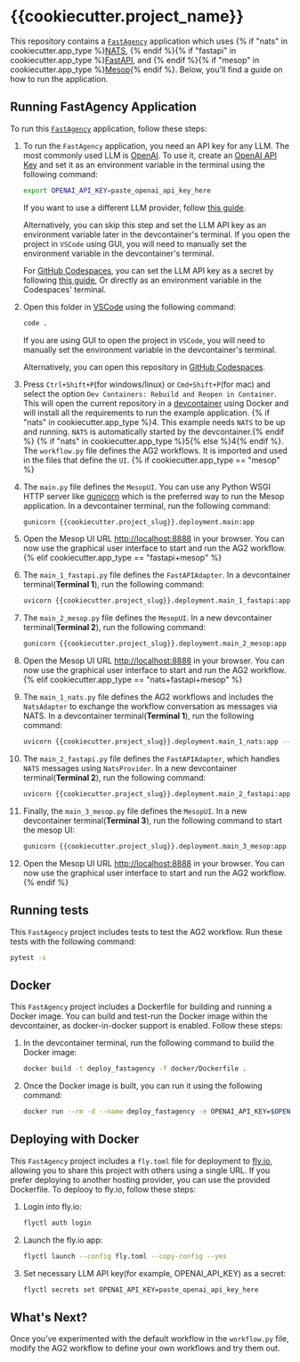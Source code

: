 # {{cookiecutter.project_name}}

This repository contains a [`FastAgency`](https://github.com/airtai/fastagency) application which uses {% if "nats" in cookiecutter.app_type %}[NATS](https://nats.io/), {% endif %}{% if "fastapi" in cookiecutter.app_type %}[FastAPI](https://fastapi.tiangolo.com/), and {% endif %}{% if "mesop" in cookiecutter.app_type %}[Mesop](https://google.github.io/mesop/){% endif %}. Below, you'll find a guide on how to run the application.

## Running FastAgency Application

To run this [`FastAgency`](https://github.com/airtai/fastagency) application, follow these steps:

1. To run the `FastAgency` application, you need an API key for any LLM. The most commonly used LLM is [OpenAI](https://platform.openai.com/docs/models). To use it, create an [OpenAI API Key](https://openai.com/index/openai-api/) and set it as an environment variable in the terminal using the following command:

   ```bash
   export OPENAI_API_KEY=paste_openai_api_key_here
   ```

   If you want to use a different LLM provider, follow [this guide](https://fastagency.ai/latest/user-guide/runtimes/ag2/using_non_openai_models/).

   Alternatively, you can skip this step and set the LLM API key as an environment variable later in the devcontainer's terminal. If you open the project in `VSCode` using GUI, you will need to manually set the environment variable in the devcontainer's terminal.

   For [GitHub Codespaces](https://github.com/features/codespaces), you can set the LLM API key as a secret by following [this guide](https://docs.github.com/en/codespaces/setting-up-your-project-for-codespaces/configuring-dev-containers/specifying-recommended-secrets-for-a-repository), Or directly as an environment variable in the Codespaces' terminal.

2. Open this folder in [VSCode](https://code.visualstudio.com/) using the following command:

   ```bash
   code .
   ```

   If you are using GUI to open the project in `VSCode`, you will need to manually set the environment variable in the devcontainer's terminal.

   Alternatively, you can open this repository in [GitHub Codespaces](https://github.com/features/codespaces).

3. Press `Ctrl+Shift+P`(for windows/linux) or `Cmd+Shift+P`(for mac) and select the option `Dev Containers: Rebuild and Reopen in Container`. This will open the current repository in a [devcontainer](https://code.visualstudio.com/docs/devcontainers/containers) using Docker and will install all the requirements to run the example application.
{% if "nats" in cookiecutter.app_type %}4. This example needs `NATS` to be up and running. `NATS` is automatically started by the devcontainer.{% endif %}
{% if "nats" in cookiecutter.app_type %}5{% else %}4{% endif %}. The `workflow.py` file defines the AG2 workflows. It is imported and used in the files that define the `UI`.
{% if cookiecutter.app_type == "mesop" %}
5. The `main.py` file defines the `MesopUI`. You can use any Python WSGI HTTP server like [gunicorn](https://gunicorn.org/) which is the preferred way to run the Mesop application. In a devcontainer terminal, run the following command:

   ```bash
   gunicorn {{cookiecutter.project_slug}}.deployment.main:app
   ```

6. Open the Mesop UI URL [http://localhost:8888](http://localhost:8888) in your browser. You can now use the graphical user interface to start and run the AG2 workflow.
{% elif cookiecutter.app_type == "fastapi+mesop" %}
5. The `main_1_fastapi.py` file defines the `FastAPIAdapter`. In a devcontainer terminal(**Terminal 1**), run the following command:

   ```bash
   uvicorn {{cookiecutter.project_slug}}.deployment.main_1_fastapi:app --host 0.0.0.0 --port 8008 --reload
   ```

6. The `main_2_mesop.py` file defines the `MesopUI`. In a new devcontainer terminal(**Terminal 2**), run the following command:

   ```bash
   gunicorn {{cookiecutter.project_slug}}.deployment.main_2_mesop:app -b 0.0.0.0:8888 --reload
   ```

7. Open the Mesop UI URL [http://localhost:8888](http://localhost:8888) in your browser. You can now use the graphical user interface to start and run the AG2 workflow.
{% elif cookiecutter.app_type == "nats+fastapi+mesop" %}
6. The `main_1_nats.py` file defines the AG2 workflows and includes the `NatsAdapter` to exchange the workflow conversation as messages via NATS. In a devcontainer terminal(**Terminal 1**), run the following command:

   ```bash
   uvicorn {{cookiecutter.project_slug}}.deployment.main_1_nats:app --reload
   ```

7. The `main_2_fastapi.py` file defines the `FastAPIAdapter`, which handles `NATS` messages using `NatsProvider`. In a new devcontainer terminal(**Terminal 2**), run the following command:

   ```bash
   uvicorn {{cookiecutter.project_slug}}.deployment.main_2_fastapi:app --host 0.0.0.0 --port 8008 --reload
   ```

8. Finally, the `main_3_mesop.py` file defines the `MesopUI`. In a new devcontainer terminal(**Terminal 3**), run the following command to start the mesop UI:

   ```bash
   gunicorn {{cookiecutter.project_slug}}.deployment.main_3_mesop:app -b 0.0.0.0:8888 --reload
   ```

9. Open the Mesop UI URL [http://localhost:8888](http://localhost:8888) in your browser. You can now use the graphical user interface to start and run the AG2 workflow.
{% endif %}
## Running tests

This `FastAgency` project includes tests to test the AG2 workflow. Run these tests with the following command:

```bash
pytest -s
```

## Docker

This `FastAgency` project includes a Dockerfile for building and running a Docker image. You can build and test-run the Docker image within the devcontainer, as docker-in-docker support is enabled. Follow these steps:

1. In the devcontainer terminal, run the following command to build the Docker image:

   ```bash
   docker build -t deploy_fastagency -f docker/Dockerfile .
   ```

2. Once the Docker image is built, you can run it using the following command:

   ```bash
   docker run --rm -d --name deploy_fastagency -e OPENAI_API_KEY=$OPENAI_API_KEY {% if "nats" in cookiecutter.app_type %}-e NATS_URL=$NATS_URL -e FASTAGENCY_NATS_PASSWORD=$FASTAGENCY_NATS_PASSWORD -p 8000:8000{% endif %}{% if "fastapi" in cookiecutter.app_type %} -p 8008:8008{% endif %} -p 8888:8888 {% if "nats" in cookiecutter.app_type %}--network=host{% endif %} deploy_fastagency
   ```

## Deploying with Docker

This `FastAgency` project includes a `fly.toml` file for deployment to [fly.io](https://fly.io/), allowing you to share this project with others using a single URL. If you prefer deploying to another hosting provider, you can use the provided Dockerfile. To deplooy to fly.io, follow these steps:

1. Login into fly.io:

   ```bash
   flyctl auth login
   ```

2. Launch the fly.io app:

   ```bash
   flyctl launch --config fly.toml --copy-config --yes
   ```

3. Set necessary LLM API key(for example, OPENAI_API_KEY) as a secret:

   ```bash
   flyctl secrets set OPENAI_API_KEY=paste_openai_api_key_here
   ```

## What's Next?

Once you’ve experimented with the default workflow in the `workflow.py` file, modify the AG2 workflow to define your own workflows and try them out.
